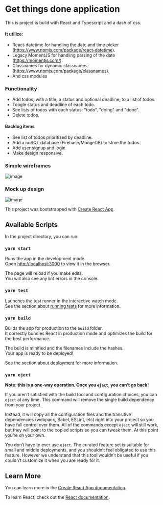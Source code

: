 # Get things done application
This is project is build with React and Typescript and a dash of css.

#### It utilize:
* React-datetime for handling the date and time picker (https://www.npmjs.com/package/react-datetime).
* Legacy MomentJS for handling parsing of the date (https://momentjs.com/).
* Classnames for dynamic classnames (https://www.npmjs.com/package/classnames).
* And css modules

### Functionality
* Add todos, with a title, a status and optional deadline, to a list of todos.
* Toogle status and deadline of each todo.
* See lists of todos with each status: "todo", "doing" and "done".
* Delete todos.

#### Backlog items
* See list of todos prioritized by deadline.
* Add a noSQL database (Firebase/MongeDB) to store the todos.
* Add user signup and login.
* Make design responsive.


### Simple wireframes
![image](https://user-images.githubusercontent.com/57637214/130366126-a765e70b-71d0-4e5e-aac1-b775435f5b94.png)


### Mock up design

![image](https://user-images.githubusercontent.com/57637214/131152242-061bafc9-76ca-440e-b33b-27ec1655f66d.png)


This project was bootstrapped with [Create React App](https://github.com/facebook/create-react-app).

## Available Scripts

In the project directory, you can run:

### `yarn start`

Runs the app in the development mode.\
Open [http://localhost:3000](http://localhost:3000) to view it in the browser.

The page will reload if you make edits.\
You will also see any lint errors in the console.

### `yarn test`

Launches the test runner in the interactive watch mode.\
See the section about [running tests](https://facebook.github.io/create-react-app/docs/running-tests) for more information.

### `yarn build`

Builds the app for production to the `build` folder.\
It correctly bundles React in production mode and optimizes the build for the best performance.

The build is minified and the filenames include the hashes.\
Your app is ready to be deployed!

See the section about [deployment](https://facebook.github.io/create-react-app/docs/deployment) for more information.

### `yarn eject`

**Note: this is a one-way operation. Once you `eject`, you can’t go back!**

If you aren’t satisfied with the build tool and configuration choices, you can `eject` at any time. This command will remove the single build dependency from your project.

Instead, it will copy all the configuration files and the transitive dependencies (webpack, Babel, ESLint, etc) right into your project so you have full control over them. All of the commands except `eject` will still work, but they will point to the copied scripts so you can tweak them. At this point you’re on your own.

You don’t have to ever use `eject`. The curated feature set is suitable for small and middle deployments, and you shouldn’t feel obligated to use this feature. However we understand that this tool wouldn’t be useful if you couldn’t customize it when you are ready for it.

## Learn More

You can learn more in the [Create React App documentation](https://facebook.github.io/create-react-app/docs/getting-started).

To learn React, check out the [React documentation](https://reactjs.org/).
